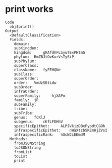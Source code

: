 # print works

    Code
      obj$print()
    Output
      <DefaultClassification>
      Fields:
      	domain:	 
      	subKingdom:	 
      	kingdom:	 gRAfdhFLSyuTExPHtmG 
      	phylum:	 RmZBJtOvKurVsTySiP 
      	subPhylum:	 
      	superClass:	 
      	className:	 fyFEHQNe 
      	subClass:	 
      	superOrder:	 
      	order:	 VmUzSBtLdw 
      	subOrder:	 
      	infraOrder:	 
      	superFamily:	 hjXAPm 
      	family:	 jR 
      	subFamily:	 
      	tribe:	 
      	subTribe:	 
      	genus:	 fCKlJ 
      	subgenus:	 cKfLFDHhV 
      	specificEpithet:	 ALPJVkjzDBxFyodtCGOh 
      	infraspecificEpithet:	 nWaXtzbSKEmHjZVsI 
      	infraspecificRank:	 hOcWJiEKmdM 
      Methods:
      	fromJSONString
      	toJSONString
      	fromList
      	toList
      	print


